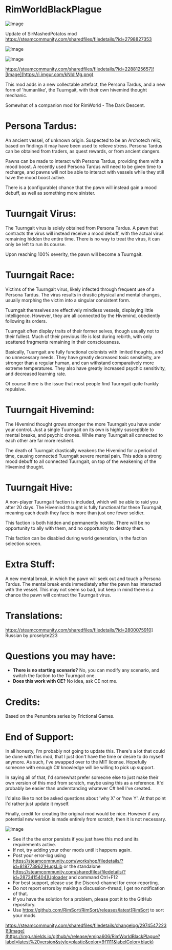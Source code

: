 # RimWorldBlackPlague

![Image](https://i.imgur.com/buuPQel.png)

Update of SirMashedPotatos mod https://steamcommunity.com/sharedfiles/filedetails/?id=2798827353

![Image](https://i.imgur.com/KFjAmff.png)

	
![Image](https://i.imgur.com/Z4GOv8H.png)

https://steamcommunity.com/sharedfiles/filedetails/?id=2288125657]![Image](https://i.imgur.com/kNldlMg.png)


This mod adds in a new collectable artefact, the Persona Tardus, and a new form of 'humanlike', the Tuurngait, with their own hivemind thought mechanic.

Somewhat of a companion mod for RimWorld - The Dark Descent.

# Persona Tardus:


An ancient vessel, of unknown origin. Suspected to be an Archotech relic, based on findings it may have been used to relieve stress. Persona Tardus can be obtained from traders, as quest rewards, or from ancient dangers.

Pawns can be made to interact with Persona Tardus, providing them with a mood boost. A recently used Persona Tardus will need to be given time to recharge, and pawns will not be able to interact with vessels while they still have the mood boost active.

There is a (configurable) chance that the pawn will instead gain a mood debuff, as well as something more sinister.

# Tuurngait Virus:


The Tuurngait virus is solely obtained from Persona Tardus. A pawn that contracts the virus will instead receive a mood debuff, with the actual virus remaining hidden the entire time. There is no way to treat the virus, it can only be left to run its course.

Upon reaching 100% severity, the pawn will become a Tuurngait.

# Tuurngait Race:


Victims of the Tuurngait virus, likely infected through frequent use of a Persona Tardus. The virus results in drastic physical and mental changes, usually morphing the victim into a singular consistent form.

Tuurngait themselves are effectively mindless vessels, displaying little intelligence. However, they are all connected by the Hivemind, obediently following its orders. 

Tuurngait often display traits of their former selves, though usually not to their fullest. Much of their previous life is lost during rebirth, with only scattered fragments remaining in their consciousness.

Basically, Tuurngait are fully functional colonists with limited thoughts, and no unnecessary needs. They have greatly decreased toxic sensitivity, are stronger than a regular human, and can withstand comparatively more extreme temperatures. They also have greatly increased psychic sensitivity, and decreased learning rate.

Of course there is the issue that most people find Tuurngait quite frankly repulsive.

# Tuurngait Hivemind:


The Hivemind thought grows stronger the more Tuurngait you have under your control. Just a single Tuurngait on its own is highly susceptible to mental breaks, and psychic drones. While many Tuurngait all connected to each other are far more resilient.

The death of Tuurngait drastically weakens the Hivemind for a period of time, causing connected Tuurngait severe mental pain. This adds a strong mood debuff to all connected Tuurngait, on top of the weakening of the Hivemind thought.

# Tuurngait Hive:


A non-player Tuurngait faction is included, which will be able to raid you after 20 days. The Hivemind thought is fully functional for these Tuurngait, meaning each death they face is more than just one fewer soldier.

This faction is both hidden and permanently hostile. There will be no opportunity to ally with them, and no opportunity to destroy them.

This faction can be disabled during world generation, in the faction selection screen.

# Extra Stuff:


A new mental break, in which the pawn will seek out and touch a Persona Tardus. The mental break ends immediately after the pawn has interacted with the vessel. This may not seem so bad, but keep in mind there is a chance the pawn will contract the Tuurngait virus.

# Translations:

https://steamcommunity.com/sharedfiles/filedetails/?id=2800075910] Russian by proselyte223

# Questions you may have:



- **There is no starting scenario?** No, you can modify any scenario, and switch the faction to the Tuurngait one.
- **Does this work with CE?** No idea, ask CE not me.



# Credits:

Based on the Penumbra series by Frictional Games.

# End of Support:

In all honesty, I'm probably not going to update this. There's a lot that could be done with this mod, that I just don't have the time or desire to do myself anymore. As such, I've swapped over to the MIT license. Hopefully someone with enough C# knowledge will be willing to pick up support.

In saying all of that, I'd somewhat prefer someone else to just make their own version of this mod from scratch, maybe using this as a reference. It'd probably be easier than understanding whatever C# hell I've created.

I'd also like to not be asked questions about 'why X' or 'how Y'. At that point I'd rather just update it myself.

Finally, credit for creating the original mod would be nice. However if any potential new version is made entirely from scratch, then it is not necessary.

![Image](https://i.imgur.com/PwoNOj4.png)



-  See if the the error persists if you just have this mod and its requirements active.
-  If not, try adding your other mods until it happens again.
-  Post your error-log using https://steamcommunity.com/workshop/filedetails/?id=818773962]HugsLib or the standalone https://steamcommunity.com/sharedfiles/filedetails/?id=2873415404]Uploader and command Ctrl+F12
-  For best support, please use the Discord-channel for error-reporting.
-  Do not report errors by making a discussion-thread, I get no notification of that.
-  If you have the solution for a problem, please post it to the GitHub repository.
-  Use https://github.com/RimSort/RimSort/releases/latest]RimSort to sort your mods



https://steamcommunity.com/sharedfiles/filedetails/changelog/2974547223]![Image](https://img.shields.io/github/v/release/emipa606/RimWorldBlackPlague?label=latest%20version&style=plastic&color=9f1111&labelColor=black)


